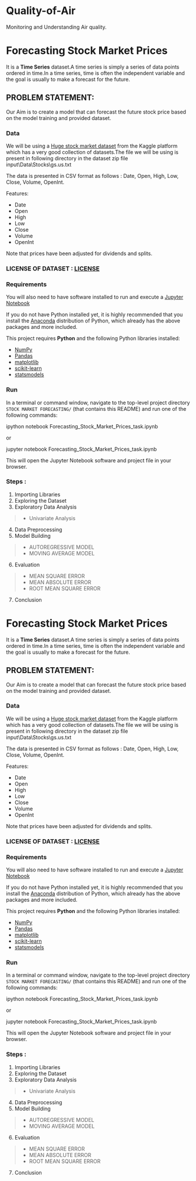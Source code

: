 # Quality-of-Air
Monitoring and Understanding Air quality.

# Forecasting Stock Market Prices

It is a **Time Series** dataset.A time series is simply a series of data points ordered in time.In a time series, time is often the independent variable and the goal is usually to make a forecast for the future. 

## PROBLEM STATEMENT: 

Our Aim  is to create a model that can forecast the future stock price based on the model training and provided dataset.

### Data
We will be using a [Huge stock market dataset](https://www.kaggle.com/borismarjanovic/price-volume-data-for-all-us-stocks-etfs) from the Kaggle platform which has a very good collection of datasets.The file we will be using is present in following directory in the dataset zip file input\Data\Stocks\gs.us.txt
  
The data is presented in CSV format as follows : Date, Open, High, Low, Close, Volume, OpenInt.

Features:
  - Date
  - Open
  - High
  - Low
  - Close
  - Volume
  - OpenInt
  
Note that prices have been adjusted for dividends and splits.

### LICENSE OF DATASET : [LICENSE](https://creativecommons.org/publicdomain/zero/1.0/)

### Requirements

You will also need to have software installed to run and execute a [Jupyter Notebook](http://ipython.org/notebook.html)

If you do not have Python installed yet, it is highly recommended that you install the [Anaconda](http://continuum.io/downloads) distribution of Python, which already has the above packages and more included. 

This project requires **Python** and the following Python libraries installed:

- [NumPy](http://www.numpy.org/)
- [Pandas](http://pandas.pydata.org/)
- [matplotlib](http://matplotlib.org/)
- [scikit-learn](http://scikit-learn.org/stable/)
- [statsmodels](https://www.statsmodels.org/stable/)

### Run

In a terminal or command window, navigate to the top-level project directory `STOCK MARKET FORECASTING/` (that contains this README) and run one of the following commands:


ipython notebook Forecasting_Stock_Market_Prices_task.ipynb

or

jupyter notebook Forecasting_Stock_Market_Prices_task.ipynb


This will open the Jupyter Notebook software and project file in your browser.

### Steps :
1. Importing Libraries
2. Exploring the Dataset
3. Exploratory Data Analysis
> * Univariate Analysis
4. Data Preprocessing
5. Model Building
> * AUTOREGRESSIVE MODEL
> * MOVING AVERAGE MODEL
6. Evaluation
> * MEAN SQUARE ERROR
> * MEAN ABSOLUTE ERROR
> * ROOT MEAN SQUARE ERROR
7. Conclusion
# Forecasting Stock Market Prices

It is a **Time Series** dataset.A time series is simply a series of data points ordered in time.In a time series, time is often the independent variable and the goal is usually to make a forecast for the future. 

## PROBLEM STATEMENT: 

Our Aim  is to create a model that can forecast the future stock price based on the model training and provided dataset.

### Data
We will be using a [Huge stock market dataset](https://www.kaggle.com/borismarjanovic/price-volume-data-for-all-us-stocks-etfs) from the Kaggle platform which has a very good collection of datasets.The file we will be using is present in following directory in the dataset zip file input\Data\Stocks\gs.us.txt
  
The data is presented in CSV format as follows : Date, Open, High, Low, Close, Volume, OpenInt.

Features:
  - Date
  - Open
  - High
  - Low
  - Close
  - Volume
  - OpenInt
  
Note that prices have been adjusted for dividends and splits.

### LICENSE OF DATASET : [LICENSE](https://creativecommons.org/publicdomain/zero/1.0/)

### Requirements

You will also need to have software installed to run and execute a [Jupyter Notebook](http://ipython.org/notebook.html)

If you do not have Python installed yet, it is highly recommended that you install the [Anaconda](http://continuum.io/downloads) distribution of Python, which already has the above packages and more included. 

This project requires **Python** and the following Python libraries installed:

- [NumPy](http://www.numpy.org/)
- [Pandas](http://pandas.pydata.org/)
- [matplotlib](http://matplotlib.org/)
- [scikit-learn](http://scikit-learn.org/stable/)
- [statsmodels](https://www.statsmodels.org/stable/)

### Run

In a terminal or command window, navigate to the top-level project directory `STOCK MARKET FORECASTING/` (that contains this README) and run one of the following commands:


ipython notebook Forecasting_Stock_Market_Prices_task.ipynb

or

jupyter notebook Forecasting_Stock_Market_Prices_task.ipynb


This will open the Jupyter Notebook software and project file in your browser.

### Steps :
1. Importing Libraries
2. Exploring the Dataset
3. Exploratory Data Analysis
> * Univariate Analysis
4. Data Preprocessing
5. Model Building
> * AUTOREGRESSIVE MODEL
> * MOVING AVERAGE MODEL
6. Evaluation
> * MEAN SQUARE ERROR
> * MEAN ABSOLUTE ERROR
> * ROOT MEAN SQUARE ERROR
7. Conclusion
